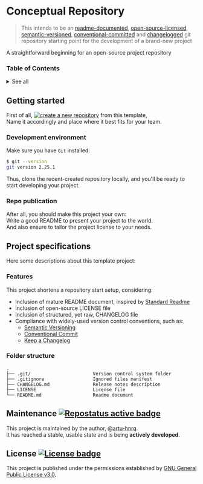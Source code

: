 # Conceptual Repository
> This intends to be an [readme-documented][-0], [open-source-licensed][-1], [semantic-versioned][-2],
[conventional-committed][-3] and [changelogged][-4] git repository starting point
for the development of a brand-new project

A straightforward beginning for an open-source project repository

[-0]: https://www.makeareadme.com/ "Make a README"
[-1]: https://choosealicense.com/licenses/ "Choose a License"
[-2]: https://semver.org/ "Semantic Versioning"
[-3]: https://www.conventionalcommits.org/en/v1.0.0/ "Conventional Commits"
[-4]: https://keepachangelog.com/en/1.0.0/ "Keep a Changelog"

### Table of Contents
<details>
  <summary>See all</summary>

  * [Getting started](#getting-started)
    * [Development environment](#development-environment)
    * [Repo publication](#repo-publication)
  * [Project specifications](#project-specifications)
    * [Features](#features)
    * [Folder structure](#folder-structure)
  * [Maintenance](#maintenance-)
  * [License](#license-)

</details>


## Getting started
First of all, [![create a new repository][B1]][!1] from this template, \
Name it accordingly and place where it best fits for your team.

[B1]: https://img.shields.io/static/v1?label=create%20a%20new%20repository&message=%20&style=social "Create new repository"
[!1]: https://github.com/generic-tree/root/generate "Github repository's template generation URL"

### Development environment
Make sure you have `Git` installed:
```bash
$ git --version
git version 2.25.1
```

Thus, clone the recent-created repository locally,
and you'll be ready to start developing your project.

### Repo publication
After all, you should make this project your own: \
Write a good README to present your project to the world. \
And also ensure to tailor the project license to your needs.


## Project specifications
Here some descriptions about this template project:

### Features
This project shortens a repository start setup, considering:
* Inclusion of mature README document, inspired by [Standard Readme][>1]
* Inclusion of open-source LICENSE file
* Inclusion of structured, yet raw, CHANGELOG file
* Compliance with widely-used version control conventions, such as:
    * [Semantic Versioning][-2]
    * [Conventional Commit][-3]
    * [Keep a Changelog][-4]

[>1]: https://github.com/RichardLitt/standard-readme/blob/master/spec.md "Standard readme specification"

### Folder structure
```
.
├── .git/                       Version control system folder
├── .gitignore                  Ignored files manifest
├── CHANGELOG.md                Release notes description
├── LICENSE                     License file
└── README.md                   Readme document
```


## Maintenance [![][B2]][>2]
This project is maintained by the author, [@artu-hnrq](https://github.com/artu-hnrq). \
It has reached a stable, usable state and is being **actively developed**.

[>2]: https://www.repostatus.org "Repo maintenance status"
[B2]: https://www.repostatus.org/badges/latest/active.svg "Repostatus active badge"


## License [![][B3]][>3]
This project is published under the permissions established by [GNU General Public License v3.0][>3].

[B3]: https://img.shields.io/github/license/artu-hnrq/Django_GoogleAppEngine_Template?color=green "License badge"
[>3]: https://choosealicense.com/licenses/gpl-3.0/ "GPL 3.0 License description"
